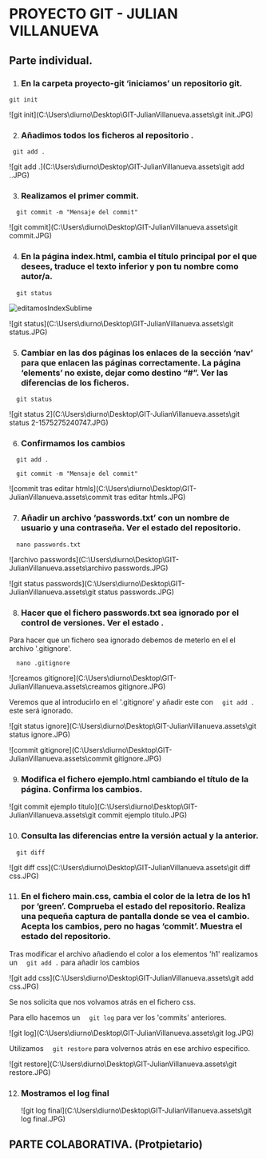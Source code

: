# PROYECTO GIT - JULIAN VILLANUEVA

## Parte individual.

1. ###  En la carpeta proyecto-git ‘iniciamos’ un repositorio git.

``` git init ```

![git init](C:\Users\diurno\Desktop\GIT-JulianVillanueva.assets\git init.JPG)

2. ###  Añadimos todos los ficheros al repositorio .

``` git add .```

![git add .](C:\Users\diurno\Desktop\GIT-JulianVillanueva.assets\git add ..JPG)



3. ###  Realizamos el primer commit.

```  git commit -m "Mensaje del commit"```

![git commit](C:\Users\diurno\Desktop\GIT-JulianVillanueva.assets\git commit.JPG)

4. ###  En la página index.html, cambia el título principal por el que desees, traduce el texto inferior y pon tu nombre como autor/a. 

```  git status```

![editamosIndexSublime](C:\Users\diurno\Desktop\GIT-JulianVillanueva.assets\editamosIndexSublime.JPG)

![git status](C:\Users\diurno\Desktop\GIT-JulianVillanueva.assets\git status.JPG)

5. ###  Cambiar en las dos páginas los enlaces de la sección ‘nav’ para que enlacen las páginas correctamente. La página ‘elements’ no existe, dejar como destino “#”. Ver las diferencias de los ficheros.

```  git status```

![git status 2](C:\Users\diurno\Desktop\GIT-JulianVillanueva.assets\git status 2-1575275240747.JPG)

6. ###  Confirmamos los cambios

```  git add .```  

```  git commit -m "Mensaje del commit"```

![commit tras editar htmls](C:\Users\diurno\Desktop\GIT-JulianVillanueva.assets\commit tras editar htmls.JPG)

7. ### Añadir un archivo ‘passwords.txt’ con un nombre de usuario y una contraseña. Ver el estado del repositorio.

```  nano passwords.txt```

![archivo passwords](C:\Users\diurno\Desktop\GIT-JulianVillanueva.assets\archivo passwords.JPG)

![git status passwords](C:\Users\diurno\Desktop\GIT-JulianVillanueva.assets\git status passwords.JPG)

8. ###  Hacer que el fichero passwords.txt sea ignorado por el control de versiones. Ver el estado .

Para hacer que un fichero sea ignorado debemos de meterlo en el el archivo '.gitignore'.

```  nano .gitignore```

![creamos gitignore](C:\Users\diurno\Desktop\GIT-JulianVillanueva.assets\creamos gitignore.JPG)

Veremos que al introducirlo en el '.gitignore' y añadir este con ```  git add .``` este será ignorado.

![git status ignore](C:\Users\diurno\Desktop\GIT-JulianVillanueva.assets\git status ignore.JPG)

![commit gitignore](C:\Users\diurno\Desktop\GIT-JulianVillanueva.assets\commit gitignore.JPG)

9. ### Modifica el fichero ejemplo.html cambiando el título de la página. Confirma los cambios.

![git commit ejemplo titulo](C:\Users\diurno\Desktop\GIT-JulianVillanueva.assets\git commit ejemplo titulo.JPG)

10. ### Consulta las diferencias entre la versión actual y la anterior. 

```  git diff``` 

![git diff css](C:\Users\diurno\Desktop\GIT-JulianVillanueva.assets\git diff css.JPG)

11. ### En el fichero main.css, cambia el color de la letra de los h1 por ‘green’. Comprueba el estado del repositorio. Realiza una pequeña captura de pantalla donde se vea el cambio. Acepta los cambios, pero no hagas ‘commit’. Muestra el estado del repositorio.  

Tras modificar el archivo añadiendo el color a los elementos 'h1' realizamos un ```  git add .``` para añadir los cambios

![git add css](C:\Users\diurno\Desktop\GIT-JulianVillanueva.assets\git add css.JPG)

Se nos solicita que nos volvamos atrás en el fichero css.

Para ello hacemos un ```  git log``` para ver los 'commits' anteriores.

![git log](C:\Users\diurno\Desktop\GIT-JulianVillanueva.assets\git log.JPG)

Utilizamos ```  git restore``` para volvernos atrás en ese archivo especifico.

![git restore](C:\Users\diurno\Desktop\GIT-JulianVillanueva.assets\git restore.JPG)

12. ### Mostramos el log final

    ![git log final](C:\Users\diurno\Desktop\GIT-JulianVillanueva.assets\git log final.JPG)

    
## PARTE COLABORATIVA. (Protpietario)
    

    
